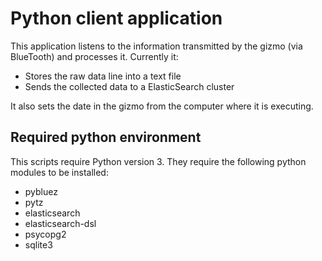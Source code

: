 # Python client application
This application listens to the information transmitted by the gizmo (via BlueTooth) and processes it. Currently it:

- Stores the raw data line into a text file
- Sends the collected data to a ElasticSearch cluster

It also sets the date in the gizmo from the computer where it is executing.

## Required python environment

This scripts require Python version 3. They require the following python modules to be installed:

- pybluez
- pytz
- elasticsearch
- elasticsearch-dsl
- psycopg2
- sqlite3


